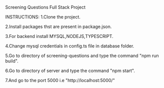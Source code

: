 Screening Questions Full Stack Project


INSTRUCTIONS:
1.Clone the project.

2.Install packages thst are present in package.json.

3.For backend install MYSQL,NODEJS,TYPESCRIPT.

4.Change mysql credentials in config.ts file in database folder.

5.Go to directory of screening-questions and type the command "npm run build".

6.Go to directory of server and type the command "npm start".

7.And go to the port 5000 i.e "http://localhost:5000/"


